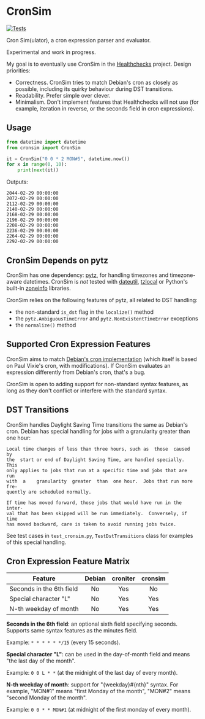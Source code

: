 # CronSim

[![Tests](https://github.com/cuu508/cronsim/actions/workflows/pytest.yml/badge.svg)](https://github.com/cuu508/cronsim/actions/workflows/pytest.yml)

Cron Sim(ulator), a cron expression parser and evaluator.

Experimental and work in progress.

My goal is to eventually use CronSim in the
[Healthchecks](https://github.com/healthchecks/healthchecks/) project. Design
priorities:

* Correctness. CronSim tries to match Debian's cron as closely as possible,
  including its quirky behaviour during DST transitions.
* Readability. Prefer simple over clever.
* Minimalism. Don't implement features that Healthchecks will not use
  (for example, iteration in reverse, or the seconds field in cron expressions).

## Usage

```python
from datetime import datetime
from cronsim import CronSim

it = CronSim("0 0 * 2 MON#5", datetime.now())
for x in range(0, 10):
    print(next(it))
```

Outputs:

```
2044-02-29 00:00:00
2072-02-29 00:00:00
2112-02-29 00:00:00
2140-02-29 00:00:00
2168-02-29 00:00:00
2196-02-29 00:00:00
2208-02-29 00:00:00
2236-02-29 00:00:00
2264-02-29 00:00:00
2292-02-29 00:00:00
```

## CronSim Depends on pytz

CronSim has one dependency: [pytz](https://pythonhosted.org/pytz/), for
handling timezones and timezone-aware datetimes. CronSim is *not* tested with
[dateutil](https://github.com/dateutil/dateutil),
[tzlocal](https://github.com/regebro/tzlocal) or Python's built-in
[zoneinfo](https://docs.python.org/3/library/zoneinfo.html) libraries.

CronSim relies on the following features of pytz, all related to DST handling:

* the non-standard `is_dst` flag in the `localize()` method
* the `pytz.AmbiguousTimeError` and `pytz.NonExistentTimeError` exceptions
* the `normalize()` method

## Supported Cron Expression Features

CronSim aims to match [Debian's cron implementation](https://salsa.debian.org/debian/cron/-/tree/master/)
(which itself is based on Paul Vixie's cron, with modifications). If CronSim evaluates
an expression differently from Debian's cron, that's a bug.

CronSim is open to adding support for non-standard syntax features, as long as
they don't conflict or interfere with the standard syntax.

## DST Transitions

CronSim handles Daylight Saving Time transitions the same as
Debian's cron. Debian has special handling for jobs with a granularity
greater than one hour:

```
Local time changes of less than three hours, such as  those  caused  by
the  start or end of Daylight Saving Time, are handled specially.  This
only applies to jobs that run at a specific time and jobs that are  run
with  a    granularity  greater  than  one hour.  Jobs that run more fre-
quently are scheduled normally.

If time has moved forward, those jobs that would have run in the inter-
val that has been skipped will be run immediately.  Conversely, if time
has moved backward, care is taken to avoid running jobs twice.
```

See test cases in `test_cronsim.py`, `TestDstTransitions` class
for examples of this special handling.

## Cron Expression Feature Matrix

| Feature                  | Debian | croniter | cronsim |
| ------------------------ | :----: | :------: | :-----: |
| Seconds in the 6th field | No     | Yes      | No      |
| Special character "L"    | No     | Yes      | Yes     |
| N-th weekday of month    | No     | Yes      | Yes     |


**Seconds in the 6th field**: an optional sixth field specifying seconds. Supports
same syntax features as the minutes field.

Example: `* * * * * */15` (every 15 seconds).

**Special character "L"**: can be used in the day-of-month field and means
"the last day of the month".

Example: `0 0 L * *` (at the midnight of the last day of every month).

**N-th weekday of month**: support for "{weekday}#{nth}" syntax.
For example, "MON#1" means "first Monday of the month", "MON#2" means "second Monday
of the month".

Example: `0 0 * * MON#1` (at midnight of the first monday of every month).